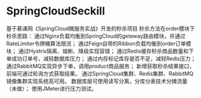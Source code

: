 # SpringCloudSeckill
基于慕课网《SpringCloud微服务实战》开发的秒杀项目
秒杀方法在order模块下
秒杀思路：
通过Nginx负载均衡到SpringCloud的geteway路由模块，并通过RateLimiter令牌桶算法限流；
通过Feign自带的Ribbon负载均衡到order订单模块；
通过Hystrix隔离、熔断、降级实现容错；
通过Redis缓存秒杀商品数量和下单成功订单号，减轻数据库压力；
通过内存标记库存是否不足，减轻Redis压力；
通过RabbitMQ实现异步下单，调用product商品服务；
新增获取秒杀结果接口，前端可通过轮询方式获取结果。
通过SpringCloud集群、Redis集群、RabbitMQ镜像集群实现系统高可用。
数据库层可使用读写分离，分库分表技术分摊流量（未做）；
使用JMeter进行压力测试。
